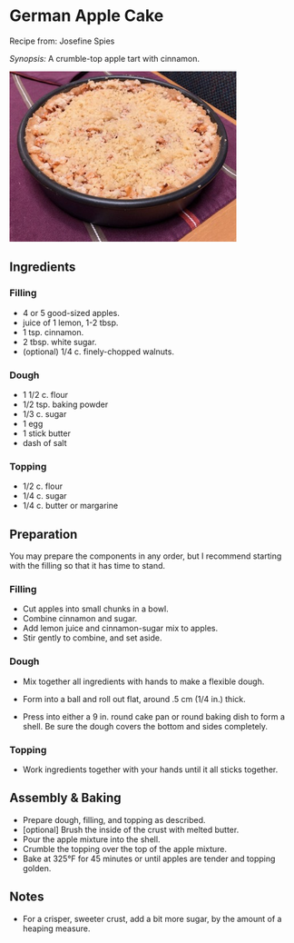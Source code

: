 # German Apple Cake

Recipe from: Josefine Spies

*Synopsis:* A crumble-top apple tart with cinnamon.

![apple cake](../img/apple-cake.jpg)

## Ingredients

### Filling

- 4 or 5 good-sized apples.
- juice of 1 lemon, 1-2 tbsp.
- 1 tsp. cinnamon.
- 2 tbsp. white sugar.
- (optional) 1/4 c. finely-chopped walnuts.

### Dough

- 1 1/2 c. flour
- 1/2 tsp. baking powder
- 1/3 c. sugar
- 1 egg
- 1 stick butter
- dash of salt

### Topping

-  1/2 c. flour
-  1/4 c. sugar
-  1/4 c. butter or margarine


## Preparation

You may prepare the components in any order, but I recommend starting with the
filling so that it has time to stand.

### Filling

-  Cut apples into small chunks in a bowl.
-  Combine cinnamon and sugar.
-  Add lemon juice and cinnamon-sugar mix to apples.
-  Stir gently to combine, and set aside.

### Dough

-  Mix together all ingredients with hands to make a flexible dough.

-  Form into a ball and roll out flat, around .5 cm (1/4 in.) thick.

-  Press into either a 9 in. round cake pan or round baking dish to form a
   shell. Be sure the dough covers the bottom and sides completely.

### Topping

-  Work ingredients together with your hands until it all sticks together.


## Assembly & Baking

-  Prepare dough, filling, and topping as described.
-  [optional] Brush the inside of the crust with melted butter.
-  Pour the apple mixture into the shell.
-  Crumble the topping over the top of the apple mixture.
-  Bake at 325°F for 45 minutes or until apples are tender and topping golden.


## Notes

*  For a crisper, sweeter crust, add a bit more sugar, by the amount of a
   heaping measure.
